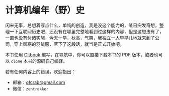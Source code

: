 # 计算机编年（野）史

闲来无事，总想着写点什么，单纯的创造，我是没这个能力的，某日突发奇想，整理一下互联网历史吧，还没有在哪里完整地看到过这样的内容，但是这想法有了，一直也没有付诸实施，今天一早，秋高，气爽，我独立一人早早儿地就来到了公司，穿上御寒的羽绒服，官下了这段话，就当是正式开始吧。

本书使用 [Gitbook](https://gitbook.com) 编写，在导航中，你可以直接下载本书的 PDF 版本，或者也可以 `clone` 本书的源码自己编译。

若有任何内容上的错误，欢迎指出：

- 邮箱：[ofcrab@gmail.com](mailto:ofcrab@gmail.com)
- 微信：`zentrekker`

